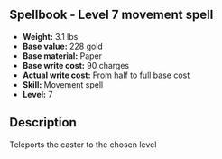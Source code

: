 ## Spellbook - Level 7 movement spell

- **Weight:** 3.1 lbs
- **Base value:** 228 gold
- **Base material:** Paper
- **Base write cost:** 90 charges
- **Actual write cost:** From half to full base cost
- **Skill:** Movement spell
- **Level:** 7

## Description

Teleports the caster to the chosen level
